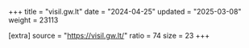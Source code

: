 +++
title = "visil.gw.lt"
date = "2024-04-25"
updated = "2025-03-08"
weight = 23113

[extra]
source = "https://visil.gw.lt/"
ratio = 74
size = 23
+++
